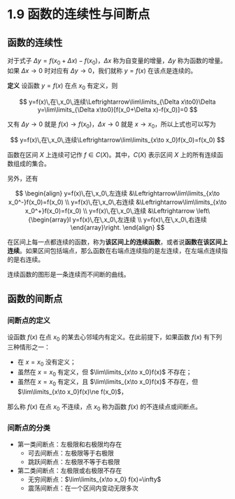 # 1.9 函数的连续性与间断点

## 函数的连续性

对于式子 $\Delta y=f(x_0+\Delta x)-f(x_0)$，$\Delta x$ 称为自变量的增量，$\Delta y$ 称为函数的增量。如果 $\Delta x\to0$ 时对应有 $\Delta y\to0$，我们就称 $y=f(x)$ 在该点是连续的。

**定义** 设函数 $y=f(x)$ 在点 $x_0$ 有定义，则

$$
y=f(x)\,在\,x_0\,连续\Leftrightarrow\lim\limits_{\Delta x\to0}\Delta y=\lim\limits_{\Delta x\to0}[f(x_0+\Delta x)-f(x_0)]=0
$$

又有 $\Delta y\to0$ 就是 $f(x)\to f(x_0)$，$\Delta x\to0$ 就是 $x\to x_0$，所以上式也可以写为

$$
y=f(x)\,在\,x_0\,连续\Leftrightarrow\lim\limits_{x\to x_0}f(x_0)=f(x_0)
$$

函数在区间 $X$ 上连续可记作 $f\in C(X)$。其中，$C(X)$ 表示区间 $X$ 上的所有连续函数组成的集合。

另外，还有

$$
\begin{align}
y=f(x)\,在\,x_0\,左连续
&\Leftrightarrow\lim\limits_{x\to x_0^-}f(x_0)=f(x_0) \\
y=f(x)\,在\,x_0\,右连续
&\Leftrightarrow\lim\limits_{x\to x_0^+}f(x_0)=f(x_0) \\
y=f(x)\,在\,x_0\,连续
&\Leftrightarrow
\left\{\begin{array}l
y=f(x)\,在\,x_0\,左连续 \\
y=f(x)\,在\,x_0\,右连续
\end{array}\right.
\end{align}
$$

在区间上每一点都连续的函数，称为**该区间上的连续函数**，或者说**函数在该区间上连续**。如果区间包括端点，那么函数在右端点连续指的是左连续，在左端点连续指的是右连续。

连续函数的图形是一条连续而不间断的曲线。

## 函数的间断点

### 间断点的定义

设函数 $f(x)$ 在点 $x_0$ 的某去心邻域内有定义。在此前提下，如果函数 $f(x)$ 有下列三种情形之一：

- 在 $x=x_0$ 没有定义；
- 虽然在 $x=x_0$ 有定义，但 $\lim\limits_{x\to x_0}f(x)$ 不存在；
- 虽然在 $x=x_0$ 有定义，且 $\lim\limits_{x\to x_0}f(x)$ 不存在，但 $\lim\limits_{x\to x_0}f(x)\ne f(x_0)$，

那么称 $f(x)$ 在点 $x_0$ 不连续，点 $x_0$ 称为函数 $f(x)$ 的不连续点或间断点。

### 间断点的分类

- 第一类间断点：左极限和右极限均存在
  - 可去间断点：左极限等于右极限
  - 跳跃间断点：左极限不等于右极限
- 第二类间断点：左极限或右极限不存在
  - 无穷间断点：$\lim\limits_{x\to x_0} f(x)=\infty$
  - 震荡间断点：在一个区间内变动无限多次
